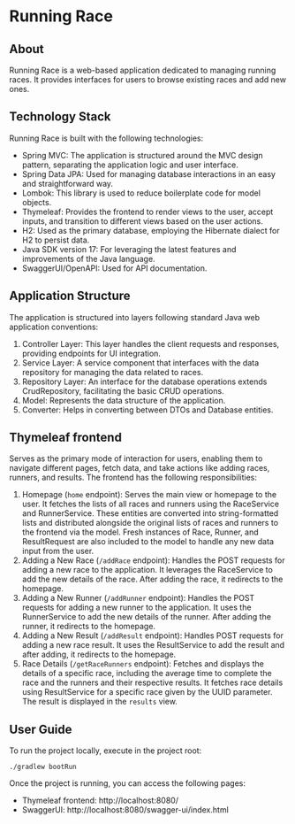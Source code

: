 # Running Race
## About
Running Race is a web-based application dedicated to managing running races. It provides interfaces for users to browse existing races and add new ones.
## Technology Stack
Running Race is built with the following technologies:
* Spring MVC: The application is structured around the MVC design pattern, separating the application logic and user interface.
* Spring Data JPA: Used for managing database interactions in an easy and straightforward way.
* Lombok: This library is used to reduce boilerplate code for model objects.
* Thymeleaf: Provides the frontend to render views to the user, accept inputs, and transition to different views based on the user actions.
* H2: Used as the primary database, employing the Hibernate dialect for H2 to persist data.
* Java SDK version 17: For leveraging the latest features and improvements of the Java language.
* SwaggerUI/OpenAPI: Used for API documentation.
## Application Structure
The application is structured into layers following standard Java web application conventions:
1. Controller Layer: This layer handles the client requests and responses, providing endpoints for UI integration.
2. Service Layer: A service component that interfaces with the data repository for managing the data related to races.
3. Repository Layer: An interface for the database operations extends CrudRepository, facilitating the basic CRUD operations.
4. Model: Represents the data structure of the application.
5. Converter: Helps in converting between DTOs and Database entities.
## Thymeleaf frontend
Serves as the primary mode of interaction for users, enabling them to navigate different pages, fetch data, and take actions like adding races, runners, and results.
The frontend has the following responsibilities:
1. Homepage (`home` endpoint): Serves the main view or homepage to the user. It fetches the lists of all races and runners using the RaceService and RunnerService. These entities are converted into string-formatted lists and distributed alongside the original lists of races and runners to the frontend via the model. Fresh instances of Race, Runner, and ResultRequest are also included to the model to handle any new data input from the user.
2. Adding a New Race (`/addRace` endpoint): Handles the POST requests for adding a new race to the application. It leverages the RaceService to add the new details of the race. After adding the race, it redirects to the homepage.
3. Adding a New Runner (`/addRunner` endpoint): Handles the POST requests for adding a new runner to the application. It uses the RunnerService to add the new details of the runner. After adding the runner, it redirects to the homepage.
4. Adding a New Result (`/addResult` endpoint): Handles POST requests for adding a new race result. It uses the ResultService to add the result and after adding, it redirects to the homepage.
5. Race Details (`/getRaceRunners` endpoint): Fetches and displays the details of a specific race, including the average time to complete the race and the runners and their respective results. It fetches race details using ResultService for a specific race given by the UUID parameter. The result is displayed in the `results` view.
## User Guide
To run the project locally, execute in the project root:
```shell
./gradlew bootRun
```
Once the project is running, you can access the following pages:
* Thymeleaf frontend: http://localhost:8080/
* SwaggerUI: http://localhost:8080/swagger-ui/index.html

